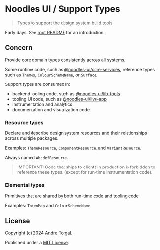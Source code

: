 # Noodles UI / Support Types

> Types to support the design system build tools

Early days. See [root README](../../../README.md) for an introduction.

## Concern

Provide core domain types consistently across all systems.

Some runtime code, such as [@noodles-ui/core-services](../types/README.md), reference types such as `Themes`, `ColourSchemeName`, or `Surface`.

Support types are consumed in:

- backend tooling code, such as [@noodles-ui/lib-tools](../../support/lib-tools/README.md)
- tooling UI code, such as [@noodles-ui/live-app](../../support/live-app/README.md)
- instrumentation and analytics
- documentation and visualization code

### Resource types

Declare and describe design system resources and their relationships across multiple packages.

Examples: `ThemeResource`, `ComponentResource`, and `VariantResource`.

Always named `AbcdefResource`.

> IMPORTANT: Code that ships to clients in production is forbidden to reference these types.
> (except for run-time instrumentation code).

### Elemental types

Primitives that are shared by both run-time code and tooling code

Examples: `TokenMap` and `ColourSchemeName`

## License

Copyright (c) 2024 [Andre Torgal](https://andretorgal.com/).

Published under a [MIT License](https://andrezero.mit-license.org/2024).
